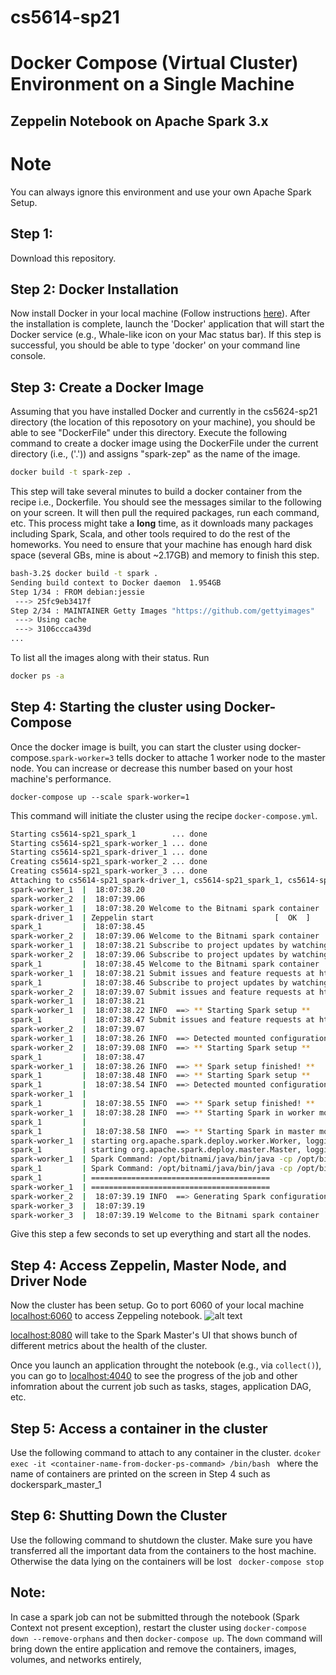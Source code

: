 # cs5614-sp21

# Docker Compose (Virtual Cluster) Environment on a Single Machine 
## Zeppelin Notebook on Apache Spark 3.x 

# Note
You can always ignore this environment and use your own Apache Spark Setup.

## Step 1:
Download this repository.

## Step 2: Docker Installation
Now install Docker in your local machine (Follow instructions [here](https://docs.docker.com/engine/installation/)). After the installation is complete, launch the 'Docker' application that will start the Docker service (e.g., Whale-like icon on your Mac status bar). If this step is successful, you should be able to type 'docker' on your command line console.  

## Step 3: Create a Docker Image
Assuming that you have installed Docker and currently in the cs5624-sp21 directory (the location of  this reposotory on your machine), you should be able to see "DockerFile" under this directory. Execute the following command to create a docker image using the DockerFile under the current directory (i.e., ('.')) and assigns "spark-zep" as the name of the image. 

```bash
docker build -t spark-zep .
```
This step will take several minutes to build a docker container from the recipe i.e., Dockerfile. You should see the messages similar to the following on your screen. It will then pull the required packages, run each command, etc. This process might take a **long** time, as it downloads many packages including Spark, Scala, and other tools required to do the rest of the homeworks. You need to ensure that your machine has enough hard disk space (several GBs, mine is about ~2.17GB) and memory to finish this step. 
 
```bash 
bash-3.2$ docker build -t spark .
Sending build context to Docker daemon  1.954GB
Step 1/34 : FROM debian:jessie
 ---> 25fc9eb3417f
Step 2/34 : MAINTAINER Getty Images "https://github.com/gettyimages"
 ---> Using cache
 ---> 3106ccca439d
...
```
To list all the images along with their status. Run 
```bash
docker ps -a
```

## Step 4: Starting the cluster using Docker-Compose

Once the docker image is built, you can start the cluster using docker-compose.`spark-worker=3` tells docker to attache 1 worker node to the master node. You can increase or decrease this number based on your host machine's performance. 

`docker-compose up --scale spark-worker=1`


This command will initiate the cluster using the recipe `docker-compose.yml`. 

```bash
Starting cs5614-sp21_spark_1        ... done
Starting cs5614-sp21_spark-worker_1 ... done
Starting cs5614-sp21_spark-driver_1 ... done
Creating cs5614-sp21_spark-worker_2 ... done
Creating cs5614-sp21_spark-worker_3 ... done
Attaching to cs5614-sp21_spark-driver_1, cs5614-sp21_spark_1, cs5614-sp21_spark-worker_1, cs5614-sp21_spark-worker_2, cs5614-sp21_spark-worker_3
spark-worker_1  |  18:07:38.20 
spark-worker_2  |  18:07:39.06 
spark-worker_1  |  18:07:38.20 Welcome to the Bitnami spark container
spark-driver_1  | Zeppelin start                           [  OK  ]
spark_1         |  18:07:38.45 
spark-worker_2  |  18:07:39.06 Welcome to the Bitnami spark container
spark-worker_1  |  18:07:38.21 Subscribe to project updates by watching https://github.com/bitnami/bitnami-docker-spark
spark-worker_2  |  18:07:39.06 Subscribe to project updates by watching https://github.com/bitnami/bitnami-docker-spark
spark_1         |  18:07:38.45 Welcome to the Bitnami spark container
spark-worker_1  |  18:07:38.21 Submit issues and feature requests at https://github.com/bitnami/bitnami-docker-spark/issues
spark_1         |  18:07:38.46 Subscribe to project updates by watching https://github.com/bitnami/bitnami-docker-spark
spark-worker_2  |  18:07:39.07 Submit issues and feature requests at https://github.com/bitnami/bitnami-docker-spark/issues
spark-worker_1  |  18:07:38.21 
spark-worker_1  |  18:07:38.22 INFO  ==> ** Starting Spark setup **
spark_1         |  18:07:38.47 Submit issues and feature requests at https://github.com/bitnami/bitnami-docker-spark/issues
spark-worker_2  |  18:07:39.07 
spark-worker_1  |  18:07:38.26 INFO  ==> Detected mounted configuration file...
spark-worker_2  |  18:07:39.08 INFO  ==> ** Starting Spark setup **
spark_1         |  18:07:38.47 
spark-worker_1  |  18:07:38.26 INFO  ==> ** Spark setup finished! **
spark_1         |  18:07:38.48 INFO  ==> ** Starting Spark setup **
spark_1         |  18:07:38.54 INFO  ==> Detected mounted configuration file...
spark-worker_1  | 
spark_1         |  18:07:38.55 INFO  ==> ** Spark setup finished! **
spark-worker_1  |  18:07:38.28 INFO  ==> ** Starting Spark in worker mode **
spark_1         | 
spark_1         |  18:07:38.58 INFO  ==> ** Starting Spark in master mode **
spark-worker_1  | starting org.apache.spark.deploy.worker.Worker, logging to /opt/bitnami/spark/logs/spark--org.apache.spark.deploy.worker.Worker-1-5d65c41416ed.out
spark_1         | starting org.apache.spark.deploy.master.Master, logging to /opt/bitnami/spark/logs/spark--org.apache.spark.deploy.master.Master-1-307676a57555.out
spark-worker_1  | Spark Command: /opt/bitnami/java/bin/java -cp /opt/bitnami/spark/conf/:/opt/bitnami/spark/jars/* -Xmx1g org.apache.spark.deploy.worker.Worker --webui-port 8081 spark://spark:7077
spark_1         | Spark Command: /opt/bitnami/java/bin/java -cp /opt/bitnami/spark/conf/:/opt/bitnami/spark/jars/* -Xmx1g org.apache.spark.deploy.master.Master --host 307676a57555 --port 7077 --webui-port 8080
spark_1         | ========================================
spark-worker_1  | ========================================
spark-worker_2  |  18:07:39.19 INFO  ==> Generating Spark configuration file...
spark-worker_3  |  18:07:39.19 
spark-worker_3  |  18:07:39.19 Welcome to the Bitnami spark container

```

Give this step a few seconds to set up everything and start all the nodes.

## Step 4: Access Zeppelin, Master Node, and Driver Node 
Now the cluster has been setup. Go to port 6060 of your local machine [localhost:6060](http://localhost:6060) to access Zeppeling notebook. 
![alt text](https://github.com/miryung/courses-cs239-winter2018/blob/master/docker/zeppelin.png "Zeppelin")

[localhost:8080](http://localhost:8080) will take to the Spark Master's UI that shows bunch of different metrics about the health of the cluster. 
 
Once you launch an application throught the notebook (e.g., via `collect()`), you can go to [localhost:4040](http://localhost:4040) to see the progress of the job and other infomration about the current job such as tasks, stages, application DAG, etc.  

## Step 5: Access a container in the cluster
Use the following command to attach to any container in the cluster.
`dcoker exec -it <container-name-from-docker-ps-command> /bin/bash ` where the name of containers are printed on the screen in Step 4 such as dockerspark_master_1

## Step 6: Shutting Down the Cluster
Use the following command to shutdown the cluster. Make sure you have transferred all the important data from the containers to the host machine. Otherwise the data lying on the containers will be lost
` docker-compose stop`

## Note:
In case a spark job can not be submitted through the notebook (Spark Context not present exception), restart the cluster using `docker-compose down --remove-orphans` and then `docker-compose up`. The `down` command will bring down the entire application and remove the containers, images, volumes, and networks entirely,

